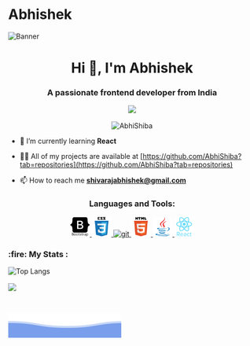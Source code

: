 # Abhishek
![Banner](https://res.cloudinary.com/superfolio/image/upload/v1620689979/68747470733a2f2f692e70696e696d672e636f6d2f6f726967696e616c732f63362f33332f63322f63363333633230656465383266306530636564376435373064626533613166332e676966_yjuh2s.gif)

<h1 align="center">Hi 👋, I'm Abhishek</h1>
<h3 align="center">A passionate frontend developer from India</h3>
<!-- <img align="right" alt="Coding" width="400" src="[https://images.app.goo.gl/Gm16krTMttrjLH237](https://images.app.goo.gl/pbtYhu2SasEtebup6](https://images.app.goo.gl/Pg9C4hpLBBYUmezi6)" />
 -->
 <div id="header" align="center">
  <img src="https://media.giphy.com/media/M9gbBd9nbDrOTu1Mqx/giphy.gif" width="100"/>
</div>

<!--   <div id="badges" align="center">
  <a href="https://www.linkedin.com/in/shraddha-tiwari-a1432724a/">
    <img src="https://img.shields.io/badge/LinkedIn-blue?style=for-the-badge&logo=linkedin&logoColor=white" alt="LinkedIn Badge"/>
  </a>
 </div> -->

<p align="center"> <img src="https://komarev.com/ghpvc/?username=AbhiShiba&label=Profile%20views&color=0e75b6&style=flat" alt="AbhiShiba" /> </p>

<!-- - 🔭 I’m currently working on [Calculator](https://github.com/Shraddha08-cmyk/calculator) -->

- 🌱 I’m currently learning **React**

- 👨‍💻 All of my projects are available at [https://github.com/AbhiShiba?tab=repositories](https://github.com/AbhiShiba?tab=repositories)

- 📫 How to reach me **shivarajabhishek@gmail.com**

<!-- <h3 align="center">Connect with me:</h3> -->
<!-- <p align="center">
<a href="https://linkedin.com/in/shraddha tiwari" target="blank"><img align="center" src="https://raw.githubusercontent.com/rahuldkjain/github-profile-readme-generator/master/src/images/icons/Social/linked-in-alt.svg" alt="shraddha tiwari" height="30" width="40" /></a>
<a href="https://hashnode.com/@shraddha815" target="blank"><img align="center" src="https://raw.githubusercontent.com/rahuldkjain/github-profile-readme-generator/master/src/images/icons/Social/hashnode.svg" alt="@shraddha815" height="30" width="40" /></a>
</p> -->

<h3 align="center">Languages and Tools:</h3>
<p align="center"> <a href="https://getbootstrap.com" target="_blank" rel="noreferrer"> <img src="https://raw.githubusercontent.com/devicons/devicon/master/icons/bootstrap/bootstrap-plain-wordmark.svg" alt="bootstrap" width="40" height="40"/> </a> <a href="https://www.w3schools.com/css/" target="_blank" rel="noreferrer"> <img src="https://raw.githubusercontent.com/devicons/devicon/master/icons/css3/css3-original-wordmark.svg" alt="css3" width="40" height="40"/> </a> <a href="https://git-scm.com/" target="_blank" rel="noreferrer"> <img src="https://www.vectorlogo.zone/logos/git-scm/git-scm-icon.svg" alt="git" width="40" height="40"/> </a> <a href="https://www.w3.org/html/" target="_blank" rel="noreferrer"> <img src="https://raw.githubusercontent.com/devicons/devicon/master/icons/html5/html5-original-wordmark.svg" alt="html5" width="40" height="40"/> </a> <a href="https://www.java.com" target="_blank" rel="noreferrer"> <img src="https://raw.githubusercontent.com/devicons/devicon/master/icons/java/java-original.svg" alt="java" width="40" height="40"/> </a> <a href="https://reactjs.org/" target="_blank" rel="noreferrer"> <img src="https://raw.githubusercontent.com/devicons/devicon/master/icons/react/react-original-wordmark.svg" alt="react" width="40" height="40"/> </a> </p>

<h3>:fire: My Stats :</h3>

 ![Top Langs](https://github-readme-stats.vercel.app/api/top-langs/?username=AbhiShiba&layout=compact&theme=vision-friendly-dark)

<!-- [![GitHub Streak](http://github-readme-streak-stats.herokuapp.com/?user=AbhiShiba&theme=dark)](https://git.io/streak-stats) -->

<p>
<a href="https://github.com/AbhiShiba"><span>
<img align="center" src="https://github-profile-summary-cards.vercel.app/api/cards/profile-details?username=AbhiShiba&theme=dracula" />
</span></a> </p>

<p ><img src="https://github-profile-trophy.vercel.app/?username=AbhiShiba&theme=vue" alt=""/> </p>
  
![](https://github.com/amandewatnitrr/amandewatnitrr/blob/main/imgs/bottom_header.svg)
